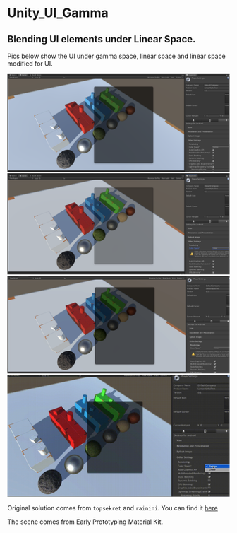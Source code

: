 # Unity_UI_Gamma

## Blending UI elements under Linear Space.


Pics below show the UI under gamma space, linear space and linear space modified for UI.

![](./Res/Gamma.png)
![](./Res/Linear.png)
![](./Res/Finnal.png)
![](./Res/gammauilinearspace.gif)


Original solution comes from `topsekret` and `rainini`. You can find it [here](https://forum.unity.com/threads/bug-with-bypass-srgb-sampling.282469/#post-3081103)

The scene comes from Early Prototyping Material Kit.
